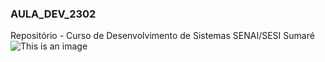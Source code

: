 ### AULA_DEV_2302

Repositório - Curso de Desenvolvimento de Sistemas SENAI/SESI Sumaré
![This is an image](http://c.files.bbci.co.uk/17444/production/_124800359_gettyimages-817514614.jpg)
